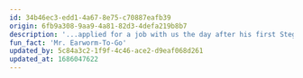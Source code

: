 ```yaml
---
id: 34b46ec3-edd1-4a67-8e75-c70887eafb39
origin: 6fb9a308-9aa9-4a81-82d3-4defa219b8b7
description: '...applied for a job with us the day after his first Stegreif concert. As a cultural manager, he is now active behind the scenes, taking care of digitization processes and fundraising. In groups, Paul likes to be a calming influence - could that come from his roots as a jazz bassist?'
fun_fact: 'Mr. Earworm-To-Go'
updated_by: 5c84a3c2-1f9f-4c46-ace2-d9eaf068d261
updated_at: 1686047622
---
```

